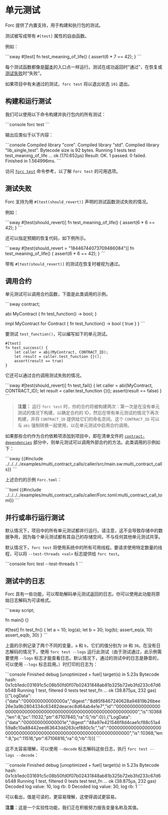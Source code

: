 # 单元测试

<!-- 本节应解释 Sway 中的单元测试 -->
<!-- unit_test:example:start -->

Forc 提供了内置支持，用于构建和执行包的测试。

测试被写成带有 `#[test]` 属性的自由函数。

<!-- unit_test:example:end -->

例如：

\```sway #[test]
fn test_meaning_of_life() {
assert(6 \* 7 == 42);
}
\```

每个测试函数都像是[脚本](../sway-program-types/scripts.md)的入口点一样运行。测试在成功返回时“通过”，在恢复或[测试失败](#testing-failure)时“失败”。

如果项目中有未通过的测试，`forc test` 将以退出状态 `101` 退出。

## 构建和运行测试

我们可以使用以下命令构建并执行包内的所有测试：

\```console
forc test
\```

输出应类似于以下内容：

\```console
Compiled library "core".
Compiled library "std".
Compiled library "lib_single_test".
Bytecode size is 92 bytes.
Running 1 tests
test test_meaning_of_life ... ok (170.652µs)
Result: OK. 1 passed. 0 failed. Finished in 1.564996ms.
\```

访问 [`forc test`](../forc/commands/forc_test.md) 命令参考，以了解 `forc test` 的可用选项。

## 测试失败

<!-- 本节应解释 Sway 中对失败单元测试的支持 -->
<!-- unit_test_fail:example:start -->

Forc 支持为用 `#[test(should_revert)]` 声明的测试函数测试失败的情况。

<!-- unit_test_fail:example:end -->

例如：

\```sway #[test(should_revert)]
fn test_meaning_of_life() {
assert(6 \* 6 == 42);
}
\```

还可以指定预期的恢复代码，如下例所示。

\```sway #[test(should_revert = "18446744073709486084")]
fn test_meaning_of_life() {
assert(6 \* 6 == 42);
}
\```

带有 `#[test(should_revert)]` 的测试在恢复时被视为通过。

## 调用合约

单元测试可以调用合约函数，下面是此类调用的示例。

\```sway
contract;

abi MyContract {
fn test_function() -> bool;
}

impl MyContract for Contract {
fn test_function() -> bool {
true
}
}
\```

要测试 `test_function()`，可以编写如下的单元测试。

```sway
#[test]
fn test_success() {
    let caller = abi(MyContract, CONTRACT_ID);
    let result = caller.test_function {}();
    assert(result == true)
}
```

它还可以通过合约调用测试失败的情况。

\```sway #[test(should_revert)]
fn test_fail() {
let caller = abi(MyContract, CONTRACT_ID);
let result = caller.test_function {}();
assert(result == false)
}
\```

<!-- 本节应解释 Sway 单元测试中 `CONTRACT_ID` 变量的工作方式 -->
<!-- contract_id:example:start -->

> **注意：** 运行 `forc test` 时，你的合约将被构建两次：第一次是在没有单元测试的情况下构建，以确定合约的 ID，然后在带有单元测试的情况下再次构建，并将 `CONTRACT_ID` 提供给它们的命名空间。这个 `CONTRACT_ID` 可以与 `abi` 强制转换一起使用，以在单元测试中启用合约调用。

<!-- contract_id:example:end -->

如果那些合约作为合约依赖项添加到项目中，即在清单文件的 [`contract-dependencies`](../forc/manifest_reference.md#the-contract-dependencies-section) 部分中，则单元测试可以调用外部合约的方法。此类调用的示例如下：

\```sway
{{#include ../../../../examples/multi_contract_calls/caller/src/main.sw:multi_contract_calls}}
\```

上述合约的示例 `Forc.toml`：

\```toml
{{#include ../../../../examples/multi_contract_calls/caller/Forc.toml:multi_contract_call_toml}}
\```

## 并行或串行运行测试

<!-- 本节应解释单元测试不共享存储 -->
<!-- storage:example:start -->

默认情况下，项目中的所有单元测试都并行运行。请注意，这不会导致存储中的数据争用，因为每个单元测试都有其自己的存储空间，不与任何其他单元测试共享。

<!-- storage:example:end -->

默认情况下，`forc test` 将使用系统中的所有可用线程。要请求使用特定数量的线程，可以将 `--test-threads <val>` 标志提供给 `forc test`。

\```console
forc test --test-threads 1
\```

## 测试中的日志

<!-- 本节应解释 Sway 单元测试中日志解码的工作方式 -->
<!-- unit_test_log::example::start -->

Forc 具有一些功能，可以帮助解码单元测试返回的日志。你可以使用此功能将原始日志解码为可读格式。

\```sway
script;

fn main() {}

#[test]
fn test_fn() {
let a = 10;
log(a);
let b = 30;
log(b);
assert_eq(a, 10)
assert_eq(b, 30)
}
\```

上面的示例记录了两个不同的变量，`a` 和 `b`，它们的值分别为 `10` 和 `30`。在没有日志解码的情况下，使用 `forc test --logs` 运行此测试（由于测试通过，此示例需要使用 `--logs` 标志才能查看日志。默认情况下，通过的测试中的日志是静音的，可以使用 `--logs` 标志启用。）时打印的日志为：

\```console
Finished debug [unoptimized + fuel] target(s) in 5.23s
Bytecode hash: 0x1cb1edc031691c5c08b50fd0f07b02431848ab81b325b72eb3fd233c67d6b548
Running 1 test, filtered 0 tests
test test_fn ... ok (38.875µs, 232 gas)
[{"LogData":{"data":"000000000000000a","digest":"8d85f8467240628a94819b26bee26e3a9b2804334c63482deacec8d64ab4e1e7","id":"0000000000000000000000000000000000000000000000000000000000000000","is":10368,"len":8,"pc":11032,"ptr":67107840,"ra":0,"rb":0}},{"LogData":{"data":"000000000000001e","digest":"48a97e421546f8d4cae1cf88c51a459a8c10a88442eed63643dd263cef880c1c","id":"0000000000000000000000000000000000000000000000000000000000000000","is":10368,"len":8,"pc":11516,"ptr":67106816,"ra":0,"rb":1}}]
\```

这不太容易理解，可以使用 `--decode` 标志解码这些日志，执行 `forc test --logs --decode`：

\```console
Finished debug [unoptimized + fuel] target(s) in 5.23s
Bytecode hash: 0x1cb1edc031691c5c08b50fd0f07b02431848ab81b325b72eb3fd233c67d6b548
Running 1 test, filtered 0 tests
test test_fn ... ok (38.875µs, 232 gas)
Decoded log value: 10, log rb: 0
Decoded log value: 30, log rb: 1
\```

可以看出，值是可读的，更容易理解，这使得调试更容易。

**注意**：这是一个实验性功能，我们正在积极努力报告变量名称及其值。

<!-- unit_test_log::example::end -->
